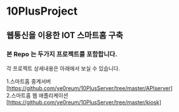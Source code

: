 # 10PlusProject

## 웹통신을 이용한 IOT 스마트홈 구축

### 본 Repo 는 두가지 프로젝트를 포함합니다.

각 프로젝트 상세내용은 아래에서 보실 수 있습니다.

1.스마트홈 중계서버  
[https://github.com/ye0reum/10PlusServer/tree/master/APIserver]  
2.스마트홈 웹 애플리케이션  
[https://github.com/ye0reum/10PlusServer/tree/master/kiosk]
